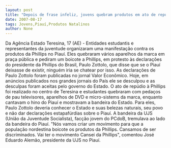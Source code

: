 ```yaml
---
layout: post
title: "Depois de frase infeliz, jovens quebram produtos em ato de repúdio à Phillips no Piauí"
date: 2007-08-17
tags: Jovens,Piauí,Produtos Natalinos
author: None
---
```

Da Ag&ecirc;ncia Estado
Teresina, 17 (AE) - Entidades estudantis e representantes da juventude organizaram uma manifesta&ccedil;&atilde;o contra os produtos da Phillips no Piau&iacute;. Eles quebraram v&aacute;rios aparelhos da marca em pra&ccedil;a p&uacute;blica e pediram um boicote a Phillips, em protesto &agrave;s declara&ccedil;&otilde;es do presidente da Phillips do Brasil, Paulo Zottolo, que disse que se o Piau&iacute; deixasse de existir, ningu&eacute;m iria se chatear por isso. As declara&ccedil;&otilde;es de Paulo Zottolo foram publicadas no jornal Valor Econ&ocirc;mico. Hoje, em an&uacute;ncios publicados nos grandes jornais do Pa&iacute;s ele se desculpou e as desculpas foram aceitas pelo governo do Estado.
O ato de rep&uacute;dio &agrave; Phillips foi realizado no centro de Teresina e estudantes quebraram com peda&ccedil;os de pau televisores, aparelhos de DVD e micro-sistems da marca, enquanto cantavam o hino do Piau&iacute; e mostravam a bandeira do Estado.
Para eles, Paulo Zottolo deveria conhecer o Estado e suas belezas naturais, seu povo e n&atilde;o dar declara&ccedil;&otilde;es estapaf&uacute;rdias sobre o Piau&iacute;. A bandeira da UJS (Uni&atilde;o da Juventude Socialista), fac&ccedil;&atilde;o jovem do PCdoB, tremulava ao lado da bandeira do Piau&iacute;.
&quot;N&oacute;s vamos criar um movimento para que a popula&ccedil;&atilde;o nordestina boicote os produtos da Phillips. Cansamos de ser discriminados. Vai ter o movimento Cansei da Phillips&quot;, comentou Jos&eacute; Eduardo Alem&atilde;o, presidente da UJS no Piau&iacute;.
 